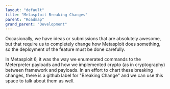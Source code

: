 ```yaml
---
layout: "default"
title: "Metasploit Breaking Changes"
parent: "Roadmap"
grand_parent: "Development"
---
```


Occasionally, we have ideas or submissions that are absolutely awesome, but that require us to completely change how Metasploit does something, so the deployment of the feature must be done carefully.

In Metasploit 6, it was the way we enumerated commands to the Meterpreter payloads and how we implemented crypto (as in cryptography) between framework and payloads.  In an effort to chart these breaking changes, there is a github label for "Breaking Change" and we can use this space to talk about them as well.